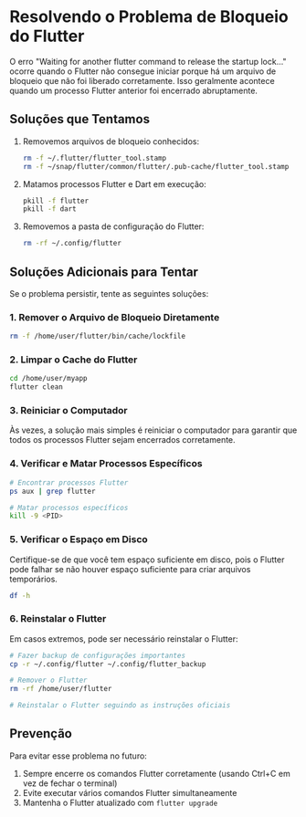 # Resolvendo o Problema de Bloqueio do Flutter

O erro "Waiting for another flutter command to release the startup lock..." ocorre quando o Flutter não consegue iniciar porque há um arquivo de bloqueio que não foi liberado corretamente. Isso geralmente acontece quando um processo Flutter anterior foi encerrado abruptamente.

## Soluções que Tentamos

1. Removemos arquivos de bloqueio conhecidos:
   ```bash
   rm -f ~/.flutter/flutter_tool.stamp
   rm -f ~/snap/flutter/common/flutter/.pub-cache/flutter_tool.stamp
   ```

2. Matamos processos Flutter e Dart em execução:
   ```bash
   pkill -f flutter
   pkill -f dart
   ```

3. Removemos a pasta de configuração do Flutter:
   ```bash
   rm -rf ~/.config/flutter
   ```

## Soluções Adicionais para Tentar

Se o problema persistir, tente as seguintes soluções:

### 1. Remover o Arquivo de Bloqueio Diretamente

```bash
rm -f /home/user/flutter/bin/cache/lockfile
```

### 2. Limpar o Cache do Flutter

```bash
cd /home/user/myapp
flutter clean
```

### 3. Reiniciar o Computador

Às vezes, a solução mais simples é reiniciar o computador para garantir que todos os processos Flutter sejam encerrados corretamente.

### 4. Verificar e Matar Processos Específicos

```bash
# Encontrar processos Flutter
ps aux | grep flutter

# Matar processos específicos
kill -9 <PID>
```

### 5. Verificar o Espaço em Disco

Certifique-se de que você tem espaço suficiente em disco, pois o Flutter pode falhar se não houver espaço suficiente para criar arquivos temporários.

```bash
df -h
```

### 6. Reinstalar o Flutter

Em casos extremos, pode ser necessário reinstalar o Flutter:

```bash
# Fazer backup de configurações importantes
cp -r ~/.config/flutter ~/.config/flutter_backup

# Remover o Flutter
rm -rf /home/user/flutter

# Reinstalar o Flutter seguindo as instruções oficiais
```

## Prevenção

Para evitar esse problema no futuro:

1. Sempre encerre os comandos Flutter corretamente (usando Ctrl+C em vez de fechar o terminal)
2. Evite executar vários comandos Flutter simultaneamente
3. Mantenha o Flutter atualizado com `flutter upgrade`
